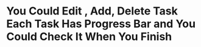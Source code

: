 # You Could Edit , Add, Delete Task Each Task Has Progress Bar and You Could Check It When You Finish

